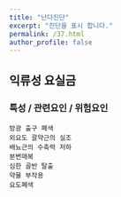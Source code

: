 ```yaml
---
title: "난다진단"
excerpt: "진단을 표시 합니다."
permalink: /37.html
author_profile: false
---
```

## 익류성 요실금




### 특성 / 관련요인 / 위험요인

>                
    
    방광 출구 폐색
    외요도 괄약근의 실조
    배뇨근의 수축력 저하
    분변매복
    심한 골반 탈출
    약물 부작용
    요도폐색



